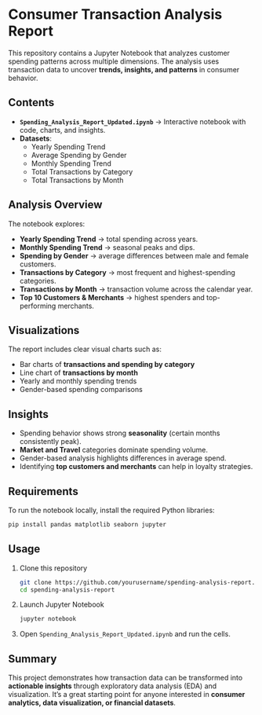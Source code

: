 # Consumer Transaction Analysis Report 

This repository contains a Jupyter Notebook that analyzes customer spending patterns across multiple dimensions. The analysis uses transaction data to uncover **trends, insights, and patterns** in consumer behavior.  

## Contents  
- **`Spending_Analysis_Report_Updated.ipynb`** → Interactive notebook with code, charts, and insights.  
- **Datasets**:  
  - Yearly Spending Trend  
  - Average Spending by Gender  
  - Monthly Spending Trend  
  - Total Transactions by Category  
  - Total Transactions by Month  

## Analysis Overview  
The notebook explores:  
- **Yearly Spending Trend** → total spending across years.  
- **Monthly Spending Trend** → seasonal peaks and dips.  
- **Spending by Gender** → average differences between male and female customers.  
- **Transactions by Category** → most frequent and highest-spending categories.  
- **Transactions by Month** → transaction volume across the calendar year.  
- **Top 10 Customers & Merchants** → highest spenders and top-performing merchants.  

## Visualizations  
The report includes clear visual charts such as:  
- Bar charts of **transactions and spending by category**  
- Line chart of **transactions by month**  
- Yearly and monthly spending trends  
- Gender-based spending comparisons  

## Insights  
- Spending behavior shows strong **seasonality** (certain months consistently peak).  
- **Market and Travel** categories dominate spending volume.  
- Gender-based analysis highlights differences in average spend.  
- Identifying **top customers and merchants** can help in loyalty strategies.  

## Requirements  
To run the notebook locally, install the required Python libraries:  

```bash
pip install pandas matplotlib seaborn jupyter
```

## Usage  
1. Clone this repository  
   ```bash
   git clone https://github.com/yourusername/spending-analysis-report.git
   cd spending-analysis-report
   ```
2. Launch Jupyter Notebook  
   ```bash
   jupyter notebook
   ```
3. Open `Spending_Analysis_Report_Updated.ipynb` and run the cells.  

## Summary  
This project demonstrates how transaction data can be transformed into **actionable insights** through exploratory data analysis (EDA) and visualization. It’s a great starting point for anyone interested in **consumer analytics, data visualization, or financial datasets**.  
